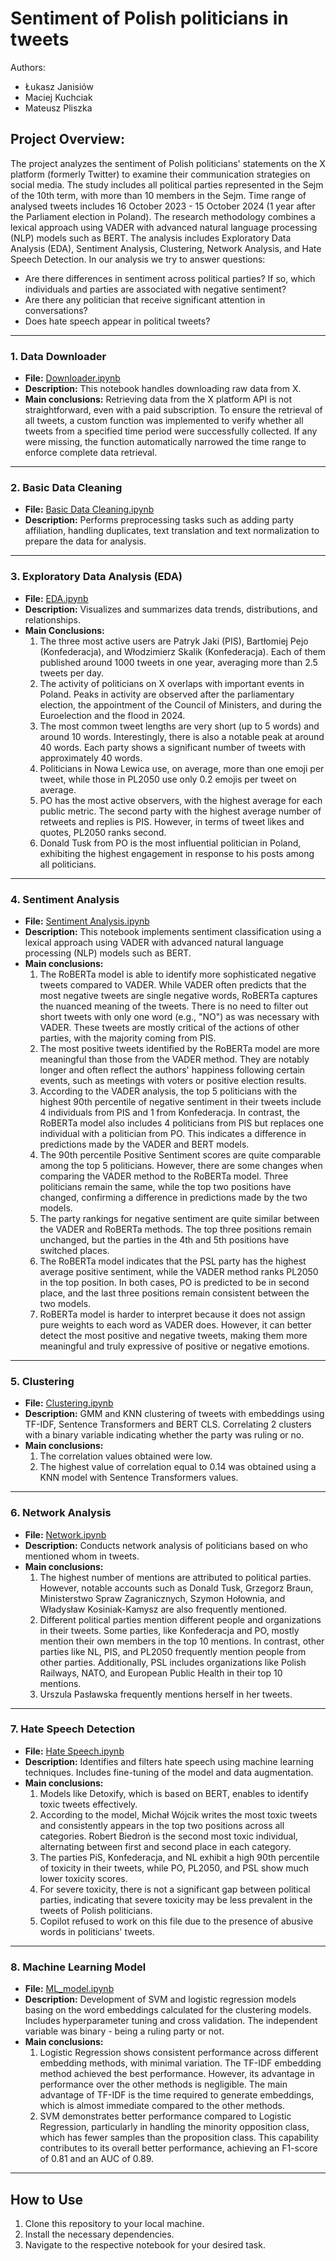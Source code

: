 # Sentiment of Polish politicians in tweets
Authors:
- Łukasz Janisiów
- Maciej Kuchciak
- Mateusz Pliszka

## Project Overview:
The project analyzes the sentiment of Polish politicians' statements on the X platform (formerly Twitter) to examine their communication strategies on social media. The study includes all political parties represented in the Sejm of the 10th term, with more than 10 members in the Sejm. Time range of analysed tweets includes 16 October 2023 - 15 October 2024 (1 year after the Parliament election in Poland). The research methodology combines a lexical approach using VADER with advanced natural language processing (NLP) models such as BERT. The analysis includes Exploratory Data Analysis (EDA), Sentiment Analysis, Clustering, Network Analysis, and Hate Speech Detection. 
In our analysis we try to answer questions:
- Are there differences in sentiment across political parties? If so, which individuals and parties are associated with negative sentiment?
- Are there any politician that receive significant attention in conversations?
- Does hate speech appear in political tweets?
---

### 1. Data Downloader
- **File:** [Downloader.ipynb](https://github.com/MPKuchciak/Twitter/blob/main/1.%20Downloader.ipynb)  
- **Description:** This notebook handles downloading raw data from X. 
- **Main conclusions:** Retrieving data from the X platform API is not straightforward, even with a paid subscription. To ensure the retrieval of all tweets, a custom function was implemented to verify whether all tweets from a specified time period were successfully collected. If any were missing, the function automatically narrowed the time range to enforce complete data retrieval.

---

### 2. Basic Data Cleaning
- **File:** [Basic Data Cleaning.ipynb](https://github.com/MPKuchciak/Twitter/blob/main/2.%20Basic%20Data%20Cleaning.ipynb)  
- **Description:** Performs preprocessing tasks such as adding party affiliation, handling duplicates, text translation and text normalization to prepare the data for analysis.  

---

### 3. Exploratory Data Analysis (EDA)
- **File:** [EDA.ipynb](https://github.com/MPKuchciak/Twitter/blob/main/3.%20EDA.ipynb) 
- **Description:** Visualizes and summarizes data trends, distributions, and relationships.
- **Main Conclusions:**
  1. The three most active users are Patryk Jaki (PIS), Bartłomiej Pejo (Konfederacja), and Włodzimierz Skalik (Konfederacja). Each of them published around 1000 tweets in one year, averaging more than 2.5 tweets per day.  
  2. The activity of politicians on X overlaps with important events in Poland. Peaks in activity are observed after the parliamentary election, the appointment of the Council of Ministers, and during the Euroelection and the flood in 2024.  
  3. The most common tweet lengths are very short (up to 5 words) and around 10 words. Interestingly, there is also a notable peak at around 40 words. Each party shows a significant number of tweets with approximately 40 words.  
  4. Politicians in Nowa Lewica use, on average, more than one emoji per tweet, while those in PL2050 use only 0.2 emojis per tweet on average.  
  5. PO has the most active observers, with the highest average for each public metric. The second party with the highest average number of retweets and replies is PIS. However, in terms of tweet likes and quotes, PL2050 ranks second.  
  6. Donald Tusk from PO is the most influential politician in Poland, exhibiting the highest engagement in response to his posts among all politicians.
     
---

### 4. Sentiment Analysis
- **File:** [Sentiment Analysis.ipynb](https://github.com/MPKuchciak/Twitter/blob/main/4.%20Sentiment%20analysis.ipynb)  
- **Description:** This notebook implements sentiment classification using a lexical approach using VADER with advanced natural language processing (NLP) models such as BERT.
- **Main conclusions:**
  1. The RoBERTa model is able to identify more sophisticated negative tweets compared to VADER. While VADER often predicts that the most negative tweets are single negative words, RoBERTa captures the nuanced meaning of the tweets. There is no need to filter out short tweets with only one word (e.g., "NO") as was necessary with VADER. These tweets are mostly critical of the actions of other parties, with the majority coming from PIS.
  2. The most positive tweets identified by the RoBERTa model are more meaningful than those from the VADER method. They are notably longer and often reflect the authors' happiness following certain events, such as meetings with voters or positive election results.
  3. According to the VADER analysis, the top 5 politicians with the highest 90th percentile of negative sentiment in their tweets include 4 individuals from PIS and 1 from Konfederacja. In contrast, the RoBERTa model also includes 4 politicians from PIS but replaces one individual with a politician from PO. This indicates a difference in predictions made by the VADER and BERT models.
  4. The 90th percentile Positive Sentiment scores are quite comparable among the top 5 politicians. However, there are some changes when comparing the VADER method to the RoBERTa model. Three politicians remain the same, while the top two positions have changed, confirming a difference in predictions made by the two models.
  5. The party rankings for negative sentiment are quite similar between the VADER and RoBERTa methods. The top three positions remain unchanged, but the parties in the 4th and 5th positions have switched places.
  6. The RoBERTa model indicates that the PSL party has the highest average positive sentiment, while the VADER method ranks PL2050 in the top position. In both cases, PO is predicted to be in second place, and the last three positions remain consistent between the two models.
  7. RoBERTa model is harder to interpret because it does not assign pure weights to each word as VADER does. However, it can better detect the most positive and negative tweets, making them more meaningful and truly expressive of positive or negative emotions.



---

### 5. Clustering
- **File:** [Clustering.ipynb](https://github.com/MPKuchciak/Twitter/blob/main/5.%20Clustering.ipynb)  
- **Description:** GMM and KNN clustering of tweets with embeddings using TF-IDF, Sentence Transformers and BERT CLS. Correlating 2 clusters with a binary variable indicating whether the party was ruling or no.
- **Main conclusions:** 
  1. The correlation values obtained were low.
  2. The highest value of correlation equal to 0.14 was obtained using a KNN model with Sentence Transformers values.


---

### 6. Network Analysis
- **File:** [Network.ipynb](https://github.com/MPKuchciak/Twitter/blob/main/6.%20Network.ipynb)  
- **Description:** Conducts network analysis of politicians based on who mentioned whom in tweets. 
- **Main conclusions:**
  1. The highest number of mentions are attributed to political parties. However, notable accounts such as Donald Tusk, Grzegorz Braun, Ministerstwo Spraw Zagranicznych, Szymon Hołownia, and Władysław Kosiniak-Kamysz are also frequently mentioned.
  2. Different political parties mention different people and organizations in their tweets. Some parties, like Konfederacja and PO, mostly mention their own members in the top 10 mentions. In contrast, other parties like NL, PIS, and PL2050 frequently mention people from other parties. Additionally, PSL includes organizations like Polish Railways, NATO, and European Public Health in their top 10 mentions.
  3. Urszula Pasławska frequently mentions herself in her tweets.

---

### 7. Hate Speech Detection
- **File:** [Hate Speech.ipynb](https://github.com/MPKuchciak/Twitter/blob/main/7.%20Hate%20speech.ipynb)  
- **Description:** Identifies and filters hate speech using machine learning techniques. Includes fine-tuning of the model and data augmentation.  
- **Main conclusions:** 
  1. Models like Detoxify, which is based on BERT, enables to identify toxic tweets effectively.
  2. According to the model, Michał Wójcik writes the most toxic tweets and consistently appears in the top two positions across all categories. Robert Biedroń is the second most toxic individual, alternating between first and second place in each category.
  3. The parties PiS, Konfederacja, and NL exhibit a high 90th percentile of toxicity in their tweets, while PO, PL2050, and PSL show much lower toxicity scores.
  4. For severe toxicity, there is not a significant gap between political parties, indicating that severe toxicity may be less prevalent in the tweets of Polish politicians.
  5. Copilot refused to work on this file due to the presence of abusive words in politicians' tweets.

---

### 8. Machine Learning Model
- **File:** [ML_model.ipynb](https://github.com/MPKuchciak/Twitter/blob/main/8.%20ML_model.ipynb) 
- **Description:** Development of SVM and logistic regression models basing on the word embeddings calculated for the clustering models. Includes hyperparameter tuning and cross validation. The independent variable was binary - being a ruling party or not.
- **Main conclusions:** 
  1. Logistic Regression shows consistent performance across different embedding methods, with minimal variation. The TF-IDF embedding method achieved the best performance. However, its advantage in performance over the other methods is negligible. The main advantage of TF-IDF is the time required to generate embeddings, which is almost immediate compared to the other methods.
  2. SVM demonstrates better performance compared to Logistic Regression, particularly in handling the minority opposition class, which has fewer samples than the proposition class. This capability contributes to its overall better performance, achieving an F1-score of 0.81 and an AUC of 0.89.

---

## How to Use
1. Clone this repository to your local machine.
2. Install the necessary dependencies.
3. Navigate to the respective notebook for your desired task.
